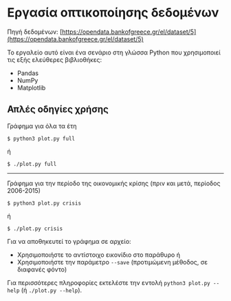 # Εργασία οπτικοποίησης δεδομένων

Πηγή δεδομένων: [https://opendata.bankofgreece.gr/el/dataset/5](https://opendata.bankofgreece.gr/el/dataset/5)

Το εργαλείο αυτό είναι ένα σενάριο στη γλώσσα Python που χρησιμοποιεί τις εξής ελεύθερες βιβλιοθήκες:
* Pandas
* NumPy
* Matplotlib

## Απλές οδηγίες χρήσης

Γράφημα για όλα τα έτη
```
$ python3 plot.py full
```
ή
```
$ ./plot.py full
```

---

Γράφημα για την περίοδο της οικονομικής κρίσης (πριν και μετά, περίοδος 2006-2015)
```
$ python3 plot.py crisis
```
ή
```
$ ./plot.py crisis
```

Για να αποθηκευτεί το γράφημα σε αρχείο:
* Χρησιμοποιήστε το αντίστοιχο εικονίδιο στο παράθυρο ή
* Χρησιμοποιήστε την παράμετρο `--save` (προτιμώμενη μέθοδος, σε διαφανές φόντο)

Για περισσότερες πληροφορίες εκτελέστε την εντολή `python3 plot.py --help` (ή `./plot.py --help`).
